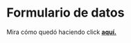 <h1>Formulario de datos</h1>

<p>Mira cómo quedó haciendo click <strong><a href="https://itsandromeda.github.io/profile/" target="_blank">aquí.</a></strong></p>

